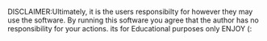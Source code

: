 DISCLAIMER:Ultimately, it is the users responsibilty for however they may use the software. By running this software you agree that the author has no responsibility for your actions. its for Educational purposes only ENJOY (:
